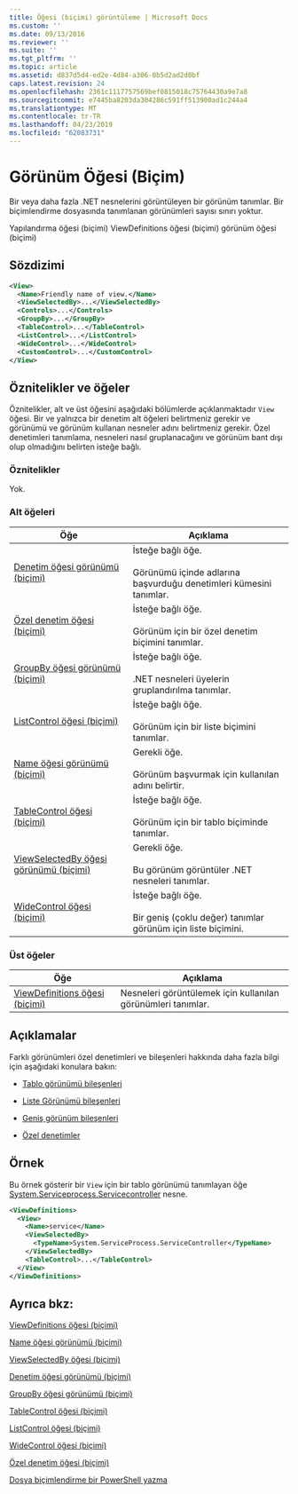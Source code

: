 ```yaml
---
title: Öğesi (biçimi) görüntüleme | Microsoft Docs
ms.custom: ''
ms.date: 09/13/2016
ms.reviewer: ''
ms.suite: ''
ms.tgt_pltfrm: ''
ms.topic: article
ms.assetid: d837d5d4-ed2e-4d84-a306-0b5d2ad2d0bf
caps.latest.revision: 24
ms.openlocfilehash: 2361c1117757569bef0815018c75764430a9e7a8
ms.sourcegitcommit: e7445ba8203da304286c591ff513900ad1c244a4
ms.translationtype: MT
ms.contentlocale: tr-TR
ms.lasthandoff: 04/23/2019
ms.locfileid: "62083731"
---
```

# <a name="view-element-format"></a>Görünüm Öğesi (Biçim)

Bir veya daha fazla .NET nesnelerini görüntüleyen bir görünüm tanımlar. Bir biçimlendirme dosyasında tanımlanan görünümleri sayısı sınırı yoktur.

Yapılandırma öğesi (biçimi) ViewDefinitions öğesi (biçimi) görünüm öğesi (biçimi)

## <a name="syntax"></a>Sözdizimi

```xml
<View>
  <Name>Friendly name of view.</Name>
  <ViewSelectedBy>...</ViewSelectedBy>
  <Controls>...</Controls>
  <GroupBy>...</GroupBy>
  <TableControl>...</TableControl>
  <ListControl>...</ListControl>
  <WideControl>...</WideControl>
  <CustomControl>...</CustomControl>
</View>
```

## <a name="attributes-and-elements"></a>Öznitelikler ve öğeler

Öznitelikler, alt ve üst öğesini aşağıdaki bölümlerde açıklanmaktadır `View` öğesi. Bir ve yalnızca bir denetim alt öğeleri belirtmeniz gerekir ve görünümü ve görünüm kullanan nesneler adını belirtmeniz gerekir. Özel denetimleri tanımlama, nesneleri nasıl gruplanacağını ve görünüm bant dışı olup olmadığını belirten isteğe bağlı.

### <a name="attributes"></a>Öznitelikler

Yok.

### <a name="child-elements"></a>Alt öğeleri

|Öğe|Açıklama|
|-------------|-----------------|
|[Denetim öğesi görünümü (biçimi)](./controls-element-for-view-format.md)|İsteğe bağlı öğe.<br /><br /> Görünümü içinde adlarına başvurduğu denetimleri kümesini tanımlar.|
|[Özel denetim öğesi (biçimi)](./customcontrol-element-for-groupby-format.md)|İsteğe bağlı öğe.<br /><br /> Görünüm için bir özel denetim biçimini tanımlar.|
|[GroupBy öğesi görünümü (biçimi)](./groupby-element-for-view-format.md)|İsteğe bağlı öğe.<br /><br /> .NET nesneleri üyelerin gruplandırılma tanımlar.|
|[ListControl öğesi (biçimi)](./listcontrol-element-format.md)|İsteğe bağlı öğe.<br /><br /> Görünüm için bir liste biçimini tanımlar.|
|[Name öğesi görünümü (biçimi)](./name-element-for-view-format.md)|Gerekli öğe.<br /><br /> Görünüm başvurmak için kullanılan adını belirtir.|
|[TableControl öğesi (biçimi)](./tablecontrol-element-format.md)|İsteğe bağlı öğe.<br /><br /> Görünüm için bir tablo biçiminde tanımlar.|
|[ViewSelectedBy öğesi görünümü (biçimi)](./viewselectedby-element-format.md)|Gerekli öğe.<br /><br /> Bu görünüm görüntüler .NET nesneleri tanımlar.|
|[WideControl öğesi (biçimi)](./widecontrol-element-format.md)|İsteğe bağlı öğe.<br /><br /> Bir geniş (çoklu değer) tanımlar görünüm için liste biçimini.|

### <a name="parent-elements"></a>Üst öğeler

|Öğe|Açıklama|
|-------------|-----------------|
|[ViewDefinitions öğesi (biçimi)](./viewdefinitions-element-format.md)|Nesneleri görüntülemek için kullanılan görünümleri tanımlar.|

## <a name="remarks"></a>Açıklamalar

Farklı görünümleri özel denetimleri ve bileşenleri hakkında daha fazla bilgi için aşağıdaki konulara bakın:

- [Tablo görünümü bileşenleri](./creating-a-table-view.md)

- [Liste Görünümü bileşenleri](./creating-a-list-view.md)

- [Geniş görünüm bileşenleri](./creating-a-wide-view.md)

- [Özel denetimler](./creating-custom-controls.md)

## <a name="example"></a>Örnek

Bu örnek gösterir bir `View` için bir tablo görünümü tanımlayan öğe [System.Serviceprocess.Servicecontroller](/dotnet/api/System.ServiceProcess.ServiceController) nesne.

```xml
<ViewDefinitions>
  <View>
    <Name>service</Name>
    <ViewSelectedBy>
      <TypeName>System.ServiceProcess.ServiceController</TypeName>
    </ViewSelectedBy>
    <TableControl>...</TableControl>
  </View>
</ViewDefinitions>

```

## <a name="see-also"></a>Ayrıca bkz:

[ViewDefinitions öğesi (biçimi)](./viewdefinitions-element-format.md)

[Name öğesi görünümü (biçimi)](./name-element-for-view-format.md)

[ViewSelectedBy öğesi (biçimi)](./viewselectedby-element-format.md)

[Denetim öğesi görünümü (biçimi)](./controls-element-for-view-format.md)

[GroupBy öğesi görünümü (biçimi)](./groupby-element-for-view-format.md)

[TableControl öğesi (biçimi)](./tablecontrol-element-format.md)

[ListControl öğesi (biçimi)](./listcontrol-element-format.md)

[WideControl öğesi (biçimi)](./widecontrol-element-format.md)

[Özel denetim öğesi (biçimi)](./customcontrol-element-for-groupby-format.md)

[Dosya biçimlendirme bir PowerShell yazma](./writing-a-powershell-formatting-file.md)
